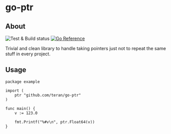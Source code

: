 # go-ptr

## About

![Test & Build status](https://github.com/teran/go-ptr/actions/workflows/go.yml/badge.svg) [![Go Reference](https://pkg.go.dev/badge/github.com/teran/go-ptr.svg)](https://pkg.go.dev/github.com/teran/go-ptr)

Trivial and clean library to handle taking pointers just not to repeat the same stuff in every project.

## Usage

```golang
package example

import (
    ptr "github.com/teran/go-ptr"
)

func main() {
    v := 123.0

    fmt.Printf("%#v\n", ptr.Float64(v))
}
```
